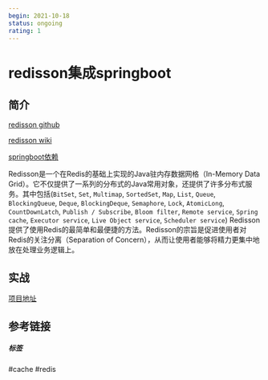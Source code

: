 ```yaml
---
begin: 2021-10-18
status: ongoing
rating: 1
---
```


# redisson集成springboot

## 简介

[redisson github](https://github.com/redisson/redisson)

[redisson wiki](https://github.com/redisson/redisson/wiki)

[springboot依赖](https://github.com/redisson/redisson/tree/master/redisson-spring-boot-starter#spring-boot-starter)

Redisson是一个在Redis的基础上实现的Java驻内存数据网格（In-Memory Data Grid）。它不仅提供了一系列的分布式的Java常用对象，还提供了许多分布式服务。其中包括(`BitSet`, `Set`, `Multimap`, `SortedSet`, `Map`, `List`, `Queue`, `BlockingQueue`, `Deque`, `BlockingDeque`, `Semaphore`, `Lock`, `AtomicLong`, `CountDownLatch`, `Publish / Subscribe`, `Bloom filter`, `Remote service`, `Spring cache`, `Executor service`, `Live Object service`, `Scheduler service`) Redisson提供了使用Redis的最简单和最便捷的方法。Redisson的宗旨是促进使用者对Redis的关注分离（Separation of Concern），从而让使用者能够将精力更集中地放在处理业务逻辑上。

## 实战

[项目地址](https://github.com/freshchen/fresh-keeping/tree/master/java/cache/spring-redisson)


## 参考链接


##### 标签
#cache #redis